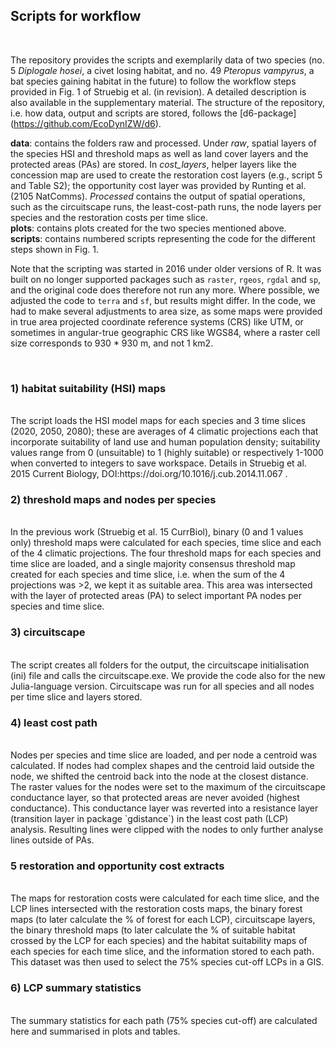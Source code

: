 ## Scripts for workflow

<br>

The repository provides the scripts and exemplarily data of two species (no. 5 *Diplogale hosei*, a civet losing habitat, and no. 49 *Pteropus vampyrus*, a bat species gaining habitat in the future) to follow the workflow steps provided in Fig. 1 of Struebig et al. (in revision). A detailed description is also available in the supplementary material. The structure of the repository, i.e. how data, output and scripts are stored, follows the [d6-package] (https://github.com/EcoDynIZW/d6). 
<br>

**data**: contains the folders raw and processed. Under *raw*, spatial layers of the species HSI and threshold maps as well as land cover layers and the protected areas (PAs) are stored. In *cost_layers*, helper layers like the concession map are used to create the restoration cost layers (e.g., script 5 and Table S2); the opportunity cost layer was provided by Runting et al. (2105 NatComms). *Processed* contains the output of spatial operations, such as the circuitscape runs, the least-cost-path runs, the node layers per species and the restoration costs per time slice.
<br>
**plots**: contains plots created for the two species mentioned above.
<br>
**scripts**: contains numbered scripts representing the code for the different steps shown in Fig. 1.
<br>

Note that the scripting was started in 2016 under older versions of R. It was built on no longer supported packages such as `raster`, `rgeos`, `rgdal` and `sp`, and the original code does therefore not run any more. Where possible, we adjusted the code to `terra` and `sf`, but results might differ. In the code, we had to make several adjustments to area size, as some maps were provided in true area projected coordinate reference systems (CRS) like UTM, or sometimes in angular-true geographic CRS like WGS84, where a raster cell size corresponds to 930 * 930 m, and not 1 km2.

<br>

### 1) habitat suitability (HSI) maps
<br>
The script loads the HSI model maps for each species and 3 time slices (2020, 2050, 2080); these are averages of 4 climatic projections each that incorporate suitability of land use and human population density; suitability values range from 0 (unsuitable) to 1 (highly suitable) or respectively 1-1000 when converted to integers to save workspace. Details in Struebig et al. 2015 Current Biology, DOI:https://doi.org/10.1016/j.cub.2014.11.067 .

<br>

### 2) threshold maps and nodes per species
<br>
In the previous work (Struebig et al. 15 CurrBiol), binary (0 and 1 values only) threshold maps were calculated for each species, time slice and each of the 4 climatic projections. The four threshold maps for each species and time slice are loaded, and a single majority consensus threshold map created for each species and time slice, i.e. when the sum of the 4 projections was >2, we kept it as suitable area. This area was intersected with the layer of protected areas (PA) to select important PA nodes per species and time slice.

<br>

### 3) circuitscape
<br>
The script creates all folders for the output, the circuitscape initialisation (ini) file and calls the circuitscape.exe. We provide the code also for the new Julia-language version. Circuitscape was run for all species and all nodes per time slice and layers stored.

<br>

### 4) least cost path
<br>
Nodes per species and time slice are loaded, and per node a centroid was calculated. If nodes had complex shapes and the centroid laid outside the node, we shifted the centroid back into the node at the closest distance. The raster values for the nodes were set to the maximum of the circuitscape conductance layer, so that protected areas are never avoided (highest conductance). This conductance layer was reverted into a resistance layer (transition layer in package `gdistance`) in the least cost path (LCP) analysis. Resulting lines were clipped with the nodes to only further analyse lines outside of PAs. 
<br>

### 5 restoration and opportunity cost extracts
<br>
The maps for restoration costs were calculated for each time slice, and the LCP lines intersected with the restoration costs maps, the binary forest maps (to later calculate the % of forest for each LCP), circuitscape layers, the binary threshold maps (to later calculate the % of suitable habitat crossed by the LCP for each species) and the habitat suitability maps of each species for each time slice, and the information stored to each path. This dataset was then used to select the 75% species cut-off LCPs in a GIS.
<br>

### 6) LCP summary statistics
<br>
The summary statistics for each path (75% species cut-off) are calculated here and summarised in plots and tables.

